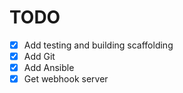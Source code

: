 # TODO
- [X] Add testing and building scaffolding
- [X] Add Git
- [X] Add Ansible
- [X] Get webhook server
